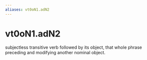 ```yaml
---
aliases: vt0oN1.adN2
---
```

# vt0oN1.adN2

subjectless transitive verb followed by its object, that whole phrase preceding and modifying another nominal object.